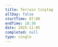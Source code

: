 ```yaml
---
title: Terrain tinytag
allDay: false
startTime: 07:00
endTime: 18:30
date: 2025-11-05
completed: null
type: single
---
```

